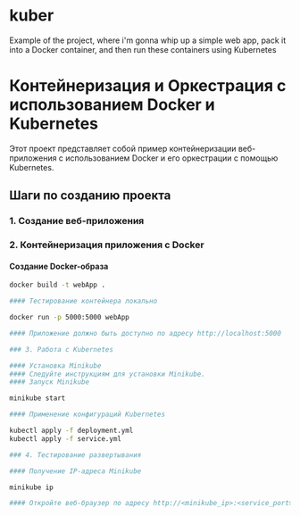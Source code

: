 # kuber
Example of the project, where i'm gonna whip up a simple web app, pack it into a Docker container, and then run these containers using Kubernetes



# Контейнеризация и Оркестрация с использованием Docker и Kubernetes

Этот проект представляет собой пример контейнеризации веб-приложения с использованием Docker и его оркестрации с помощью Kubernetes.

## Шаги по созданию проекта

### 1. Создание веб-приложения

### 2. Контейнеризация приложения с Docker

#### Создание Docker-образа

```bash
docker build -t webApp .

#### Тестирование контейнера локально

docker run -p 5000:5000 webApp

#### Приложение должно быть доступно по адресу http://localhost:5000

### 3. Работа с Kubernetes

#### Установка Minikube
#### Следуйте инструкциям для установки Minikube.
#### Запуск Minikube

minikube start

#### Применение конфигураций Kubernetes

kubectl apply -f deployment.yml
kubectl apply -f service.yml

### 4. Тестирование развертывания

#### Получение IP-адреса Minikube

minikube ip

#### Откройте веб-браузер по адресу http://<minikube_ip>:<service_port>








